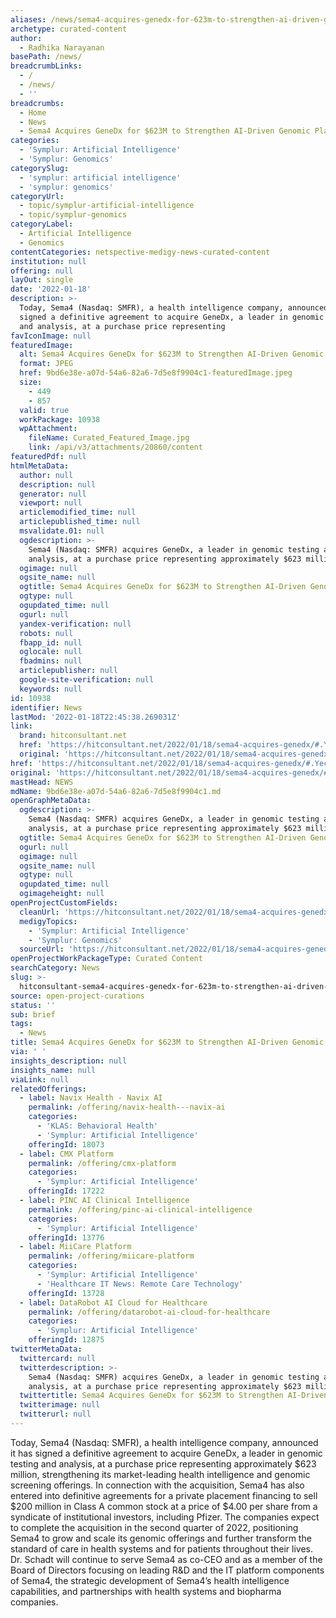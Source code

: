 ```yaml
---
aliases: /news/sema4-acquires-genedx-for-623m-to-strengthen-ai-driven-genomic-platform
archetype: curated-content
author:
  - Radhika Narayanan
basePath: /news/
breadcrumbLinks:
  - /
  - /news/
  - ''
breadcrumbs:
  - Home
  - News
  - Sema4 Acquires GeneDx for $623M to Strengthen AI-Driven Genomic Platform
categories:
  - 'Symplur: Artificial Intelligence'
  - 'Symplur: Genomics'
categorySlug:
  - 'symplur: artificial intelligence'
  - 'symplur: genomics'
categoryUrl:
  - topic/symplur-artificial-intelligence
  - topic/symplur-genomics
categoryLabel:
  - Artificial Intelligence
  - Genomics
contentCategories: netspective-medigy-news-curated-content
institution: null
offering: null
layOut: single
date: '2022-01-18'
description: >-
  Today, Sema4 (Nasdaq: SMFR), a health intelligence company, announced it has
  signed a definitive agreement to acquire GeneDx, a leader in genomic testing
  and analysis, at a purchase price representing
favIconImage: null
featuredImage:
  alt: Sema4 Acquires GeneDx for $623M to Strengthen AI-Driven Genomic Platform
  format: JPEG
  href: 9bd6e38e-a07d-54a6-82a6-7d5e8f9904c1-featuredImage.jpeg
  size:
    - 449
    - 857
  valid: true
  workPackage: 10938
  wpAttachment:
    fileName: Curated_Featured_Image.jpg
    link: /api/v3/attachments/20860/content
featuredPdf: null
htmlMetaData:
  author: null
  description: null
  generator: null
  viewport: null
  articlemodified_time: null
  articlepublished_time: null
  msvalidate.01: null
  ogdescription: >-
    Sema4 (Nasdaq: SMFR) acquires GeneDx, a leader in genomic testing and
    analysis, at a purchase price representing approximately $623 million.
  ogimage: null
  ogsite_name: null
  ogtitle: Sema4 Acquires GeneDx for $623M to Strengthen AI-Driven Genomic Platform
  ogtype: null
  ogupdated_time: null
  ogurl: null
  yandex-verification: null
  robots: null
  fbapp_id: null
  oglocale: null
  fbadmins: null
  articlepublisher: null
  google-site-verification: null
  keywords: null
id: 10938
identifier: News
lastMod: '2022-01-18T22:45:38.269031Z'
link:
  brand: hitconsultant.net
  href: 'https://hitconsultant.net/2022/01/18/sema4-acquires-genedx/#.Yec-cP7P1PY'
  original: 'https://hitconsultant.net/2022/01/18/sema4-acquires-genedx/#.Yec-cP7P1PY'
href: 'https://hitconsultant.net/2022/01/18/sema4-acquires-genedx/#.Yec-cP7P1PY'
original: 'https://hitconsultant.net/2022/01/18/sema4-acquires-genedx/#.Yec-cP7P1PY'
mastHead: NEWS
mdName: 9bd6e38e-a07d-54a6-82a6-7d5e8f9904c1.md
openGraphMetaData:
  ogdescription: >-
    Sema4 (Nasdaq: SMFR) acquires GeneDx, a leader in genomic testing and
    analysis, at a purchase price representing approximately $623 million.
  ogtitle: Sema4 Acquires GeneDx for $623M to Strengthen AI-Driven Genomic Platform
  ogurl: null
  ogimage: null
  ogsite_name: null
  ogtype: null
  ogupdated_time: null
  ogimageheight: null
openProjectCustomFields:
  cleanUrl: 'https://hitconsultant.net/2022/01/18/sema4-acquires-genedx/#.Yec-cP7P1PY'
  medigyTopics:
    - 'Symplur: Artificial Intelligence'
    - 'Symplur: Genomics'
  sourceUrl: 'https://hitconsultant.net/2022/01/18/sema4-acquires-genedx/#.Yec-cP7P1PY'
openProjectWorkPackageType: Curated Content
searchCategory: News
slug: >-
  hitconsultant-sema4-acquires-genedx-for-623m-to-strengthen-ai-driven-genomic-platform
source: open-project-curations
status: ''
sub: brief
tags:
  - News
title: Sema4 Acquires GeneDx for $623M to Strengthen AI-Driven Genomic Platform
via: ' '
insights_description: null
insights_name: null
viaLink: null
relatedOfferings:
  - label: Navix Health - Navix AI
    permalink: /offering/navix-health---navix-ai
    categories:
      - 'KLAS: Behavioral Health'
      - 'Symplur: Artificial Intelligence'
    offeringId: 18073
  - label: CMX Platform
    permalink: /offering/cmx-platform
    categories:
      - 'Symplur: Artificial Intelligence'
    offeringId: 17222
  - label: PINC AI Clinical Intelligence
    permalink: /offering/pinc-ai-clinical-intelligence
    categories:
      - 'Symplur: Artificial Intelligence'
    offeringId: 13776
  - label: MiiCare Platform
    permalink: /offering/miicare-platform
    categories:
      - 'Symplur: Artificial Intelligence'
      - 'Healthcare IT News: Remote Care Technology'
    offeringId: 13728
  - label: DataRobot AI Cloud for Healthcare
    permalink: /offering/datarobot-ai-cloud-for-healthcare
    categories:
      - 'Symplur: Artificial Intelligence'
    offeringId: 12875
twitterMetaData:
  twittercard: null
  twitterdescription: >-
    Sema4 (Nasdaq: SMFR) acquires GeneDx, a leader in genomic testing and
    analysis, at a purchase price representing approximately $623 million.
  twittertitle: Sema4 Acquires GeneDx for $623M to Strengthen AI-Driven Genomic Platform
  twitterimage: null
  twitterurl: null
---
```

<p>Today, Sema4 (Nasdaq: SMFR), a health intelligence company, announced it has signed a definitive agreement to acquire GeneDx, a leader in genomic testing and analysis, at a purchase price representing approximately $623 million, strengthening its market-leading health intelligence and genomic screening offerings.
In connection with the acquisition, Sema4 has also entered into definitive agreements for a private placement financing to sell $200 million in Class A common stock at a price of $4.00 per share from a syndicate of institutional investors, including Pfizer.
The companies expect to complete the acquisition in the second quarter of 2022, positioning Sema4 to grow and scale its genomic offerings and further transform the standard of care in health systems and for patients throughout their lives.
Dr. Schadt will continue to serve Sema4 as co-CEO and as a member of the Board of Directors focusing on leading R&amp;D and the IT platform components of Sema4, the strategic development of Sema4’s health intelligence capabilities, and partnerships with health systems and biopharma companies.</p>